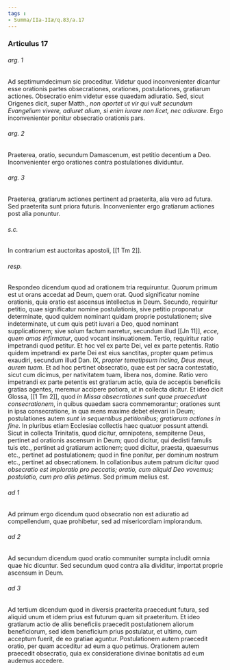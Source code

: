 ```yaml
---
tags : 
- Summa/IIa-IIæ/q.83/a.17
---
```


### Articulus 17

###### arg. 1
Ad septimumdecimum sic proceditur. Videtur quod inconvenienter dicantur esse orationis partes obsecrationes, orationes, postulationes, gratiarum actiones. Obsecratio enim videtur esse quaedam adiuratio. Sed, sicut Origenes dicit, super Matth., *non oportet ut vir qui vult secundum Evangelium vivere, adiuret alium, si enim iurare non licet, nec adiurare*. Ergo inconvenienter ponitur obsecratio orationis pars.

###### arg. 2
Praeterea, oratio, secundum Damascenum, est petitio decentium a Deo. Inconvenienter ergo orationes contra postulationes dividuntur.

###### arg. 3
Praeterea, gratiarum actiones pertinent ad praeterita, alia vero ad futura. Sed praeterita sunt priora futuris. Inconvenienter ergo gratiarum actiones post alia ponuntur.

###### s.c.
In contrarium est auctoritas apostoli, [[1 Tm 2]].

###### resp.
Respondeo dicendum quod ad orationem tria requiruntur. Quorum primum est ut orans accedat ad Deum, quem orat. Quod significatur nomine orationis, quia oratio est ascensus intellectus in Deum. Secundo, requiritur petitio, quae significatur nomine postulationis, sive petitio proponatur determinate, quod quidem nominant quidam proprie postulationem; sive indeterminate, ut cum quis petit iuvari a Deo, quod nominant supplicationem; sive solum factum narretur, secundum illud [[Jn 11]], *ecce, quem amas infirmatur*, quod vocant insinuationem. Tertio, requiritur ratio impetrandi quod petitur. Et hoc vel ex parte Dei, vel ex parte petentis. Ratio quidem impetrandi ex parte Dei est eius sanctitas, propter quam petimus exaudiri, secundum illud Dan. IX, *propter temetipsum inclina, Deus meus, aurem tuam*. Et ad hoc pertinet obsecratio, quae est per sacra contestatio, sicut cum dicimus, per nativitatem tuam, libera nos, domine. Ratio vero impetrandi ex parte petentis est gratiarum actio, quia de acceptis beneficiis gratias agentes, meremur accipere potiora, ut in collecta dicitur. Et ideo dicit Glossa, [[1 Tm 2]], quod *in Missa obsecrationes sunt quae praecedunt consecrationem*, in quibus quaedam sacra commemorantur; orationes sunt in ipsa consecratione, in qua mens maxime debet elevari in Deum; postulationes autem *sunt in sequentibus petitionibus; gratiarum actiones in fine*. In pluribus etiam Ecclesiae collectis haec quatuor possunt attendi. Sicut in collecta Trinitatis, quod dicitur, omnipotens, sempiterne Deus, pertinet ad orationis ascensum in Deum; quod dicitur, qui dedisti famulis tuis etc., pertinet ad gratiarum actionem; quod dicitur, praesta, quaesumus etc., pertinet ad postulationem; quod in fine ponitur, per dominum nostrum etc., pertinet ad obsecrationem. In collationibus autem patrum dicitur quod *obsecratio est imploratio pro peccatis; oratio, cum aliquid Deo vovemus; postulatio, cum pro aliis petimus*. Sed primum melius est.

###### ad 1
Ad primum ergo dicendum quod obsecratio non est adiuratio ad compellendum, quae prohibetur, sed ad misericordiam implorandum.

###### ad 2
Ad secundum dicendum quod oratio communiter sumpta includit omnia quae hic dicuntur. Sed secundum quod contra alia dividitur, importat proprie ascensum in Deum.

###### ad 3
Ad tertium dicendum quod in diversis praeterita praecedunt futura, sed aliquid unum et idem prius est futurum quam sit praeteritum. Et ideo gratiarum actio de aliis beneficiis praecedit postulationem aliorum beneficiorum, sed idem beneficium prius postulatur, et ultimo, cum acceptum fuerit, de eo gratiae aguntur. Postulationem autem praecedit oratio, per quam acceditur ad eum a quo petimus. Orationem autem praecedit obsecratio, quia ex consideratione divinae bonitatis ad eum audemus accedere.

